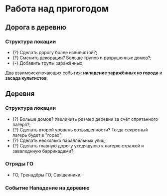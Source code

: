 # Работа над пригогодом

## Дорога в деревню

### Структура локации

* {?} Сделать дорогу более извилистой?;
* {?} Сменить декорации? Больше трупов и разрушенных домов?;
* {-} Добавить трупы заражённых;

Два взаимоисключающих события: **нападение заражённых из города** и **засада культистов**;

## Деревня

### Структура локации

* {?} Больше домов? Увеличить размер деревни за счёт спрятанного лагеря?;
* {?} Сделать второй уровень возвышенности? Тогда секретный лагерь будет в "горах";
* {?} Сделать несколько параллельных улиц;
* {?} Сделать главную дорогу уходящуюю к лагерю стражей и заваледнную баррикадами?;

### Отряды ГО

* ГО, Гренадёры ГО, Священники;

### Событие Нападение на деревню


